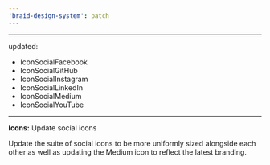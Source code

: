 ```yaml
---
'braid-design-system': patch
---
```


---
updated:
  - IconSocialFacebook
  - IconSocialGitHub
  - IconSocialInstagram
  - IconSocialLinkedIn
  - IconSocialMedium
  - IconSocialYouTube
---

**Icons:** Update social icons

Update the suite of social icons to be more uniformly sized alongside each other as well as updating the Medium icon to reflect the latest branding.
